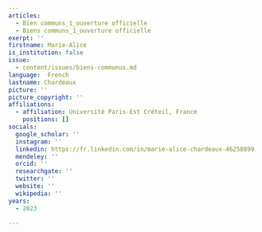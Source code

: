 ```yaml
---
articles:
  - Bien communs_1_ouverture officielle
  - Biens communs_1_ouverture officielle
exerpt: ''
firstname: Marie-Alice
is_institution: false
issue:
  - content/issues/biens-communus.md
language:  French
lastname: Chardeaux
picture: ''
picture_copyright: ''
affiliations:
  - affiliation: Université Paris-Est Créteil, France
    positions: []
socials:
  google_scholar: ''
  instagram: ''
  linkedin: https://fr.linkedin.com/in/marie-alice-chardeaux-46258899
  mendeley: ''
  orcid: ''
  researchgate: ''
  twitter: ''
  website: ''
  wikipedia: ''
years:
  - 2023

---
```

